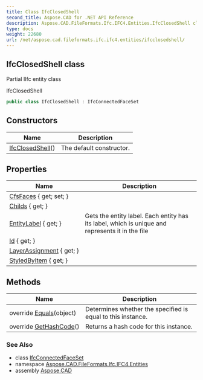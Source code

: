 ```yaml
---
title: Class IfcClosedShell
second_title: Aspose.CAD for .NET API Reference
description: Aspose.CAD.FileFormats.Ifc.IFC4.Entities.IfcClosedShell class. Partial IIfc entity class
type: docs
weight: 22680
url: /net/aspose.cad.fileformats.ifc.ifc4.entities/ifcclosedshell/
---
```

## IfcClosedShell class

Partial IIfc entity class

IfcClosedShell

```csharp
public class IfcClosedShell : IfcConnectedFaceSet
```

## Constructors

| Name | Description |
| --- | --- |
| [IfcClosedShell](ifcclosedshell/)() | The default constructor. |

## Properties

| Name | Description |
| --- | --- |
| [CfsFaces](../../aspose.cad.fileformats.ifc.ifc4.entities/ifcconnectedfaceset/cfsfaces/) { get; set; } |  |
| [Childs](../../aspose.cad.fileformats.ifc/ifcentitybase/childs/) { get; } |  |
| [EntityLabel](../../aspose.cad.fileformats.ifc/ifcentitybase/entitylabel/) { get; } | Gets the entity label. Each entity has its label, which is unique and represents it in the file |
| [Id](../../aspose.cad.fileformats.ifc/ifcentitybase/id/) { get; } |  |
| [LayerAssignment](../../aspose.cad.fileformats.ifc.ifc4.entities/ifcrepresentationitem/layerassignment/) { get; } |  |
| [StyledByItem](../../aspose.cad.fileformats.ifc.ifc4.entities/ifcrepresentationitem/styledbyitem/) { get; } |  |

## Methods

| Name | Description |
| --- | --- |
| override [Equals](../../aspose.cad.fileformats.ifc/ifcentitybase/equals/)(object) | Determines whether the specified is equal to this instance. |
| override [GetHashCode](../../aspose.cad.fileformats.ifc/ifcentitybase/gethashcode/)() | Returns a hash code for this instance. |

### See Also

* class [IfcConnectedFaceSet](../ifcconnectedfaceset/)
* namespace [Aspose.CAD.FileFormats.Ifc.IFC4.Entities](../../aspose.cad.fileformats.ifc.ifc4.entities/)
* assembly [Aspose.CAD](../../)


